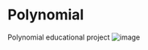 # Polynomial
Polynomial educational project
![image](https://user-images.githubusercontent.com/73651139/202436630-948cfe44-d9a7-4b42-94be-be9409465621.png)
